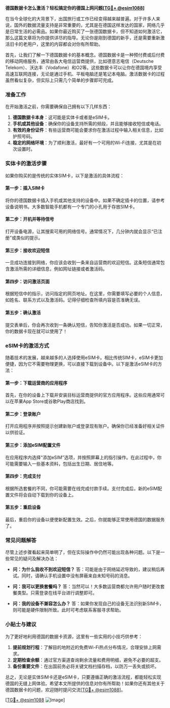 **德国数据卡怎么激活？轻松搞定你的德国上网问题[[TG💪+ @esim1088](https://t.me/s/esim1088)]**

在当今全球化的大背景下，出国旅行或工作已经变得越来越普遍。对于许多人来说，国外的数据流量支持是非常重要的，尤其是在德国这样发达的国家，网络几乎是日常生活的必需品。如果你最近购买了一张德国数据卡，但不知道如何激活它，那么这篇文章将为你提供详尽的指导。无论你是刚到德国的新手，还是需要重新激活旧卡的老用户，这里的内容都会对你有所帮助。

首先，让我们了解一下德国数据卡的基本概念。德国数据卡是一种预付费或后付费的移动网络服务，通常由各大电信运营商提供，比如德意志电信（Deutsche Telekom）、沃达丰（Vodafone）和O2等。这些数据卡可以让你在德国境内享受高速互联网连接，无论是通过手机、平板电脑还是笔记本电脑。激活数据卡的过程虽然看似复杂，但实际上只需几个简单的步骤即可完成。

### 准备工作

在开始激活之前，你需要确保自己拥有以下几样东西：

1. **德国数据卡本身**：这可能是实体卡或者是eSIM卡。
2. **手机或其他设备**：确保你的设备支持所需的频段，并且能够接收短信或电话。
3. **有效的身份证件**：有些运营商可能会要求你在激活过程中输入相关信息，比如护照号码。
4. **稳定的网络环境**：为了顺利激活，最好有一个可用的Wi-Fi连接，尤其是在初次设置时。

### 实体卡的激活步骤

如果你购买的是传统的实体SIM卡，以下是激活的具体流程：

#### 第一步：插入SIM卡

将你的德国数据卡插入手机或其他支持的设备中。如果不确定插卡的位置，请参考设备说明书。大多数智能手机都有一个专门的小孔用于存放SIM卡。

#### 第二步：开机并等待信号

打开设备电源，让其搜索可用的网络信号。通常情况下，几分钟内就会显示“已注册”或类似的提示。

#### 第三步：接收欢迎短信

一旦成功连接到网络，你应该会收到一条来自运营商的欢迎短信。这条短信通常包含激活所需的详细信息，例如网址链接或者激活码。

#### 第四步：访问激活页面

根据短信中的指示，访问指定的网页地址。在这里，你需要填写必要的个人信息，如姓名、联系方式以及激活码。记得仔细检查所填内容是否准确无误。

#### 第五步：确认激活

提交表单后，你会再次收到一条确认短信，告知你激活是否成功。如果一切正常，你的数据卡现在就可以使用了！

### eSIM卡的激活方式

随着技术的发展，越来越多的人选择使用eSIM卡。相比传统SIM卡，eSIM卡更加便捷，因为它不需要物理更换，可以直接下载到设备中。以下是激活eSIM卡的方法：

#### 第一步：下载运营商的应用程序

首先，在你的设备上下载并安装目标运营商提供的官方应用程序。这些应用通常可以在苹果App Store或谷歌Play商店找到。

#### 第二步：登录账户

打开应用程序并按照提示创建新账户或登录现有账户。确保你已经准备好相关证件以供验证。

#### 第三步：添加eSIM配置文件

在应用程序内选择“添加eSIM”选项，并按照屏幕上的指引操作。在此过程中，你可能需要输入一些基本资料，包括出生日期、居住地等。

#### 第四步：完成支付

根据所选套餐的不同，你可能需要在线完成付款手续。支付完成后，新的eSIM配置文件将会自动下载到你的设备上。

#### 第五步：重启设备

最后，重启你的设备以便使新配置生效。之后，你就能够正常使用德国的数据服务了。

### 常见问题解答

尽管上述步骤看起来简单明了，但在实际操作中仍然可能出现各种问题。以下是一些常见的疑问及解决办法：

- **问：为什么我收不到欢迎短信？**
  答：可能是由于网络延迟导致的，建议稍后再试。同时，请确认手机设置中没有屏蔽来自未知号码的消息。

- **问：我可以更换套餐吗？**
  答：当然可以！大多数运营商都允许用户随时更改套餐类型。只需登录在线平台进行调整即可。

- **问：我的设备不兼容怎么办？**
  答：如果你发现自己的设备无法识别新SIM卡，则可能是硬件限制所致。此时可考虑联系客服寻求帮助。

### 小贴士与建议

为了更好地利用德国的数据卡资源，这里有一些实用的小技巧供参考：

1. **提前规划行程**：了解目的地附近的免费Wi-Fi热点分布情况，合理安排上网需求。
2. **定期检查余额**：通过官方渠道查询剩余流量和费用明细，避免不必要的超支。
3. **备份重要文件**：在出国前务必将关键文档扫描存档，以防万一丢失或损坏。

总之，无论是实体SIM卡还是eSIM卡，只要遵循正确的激活流程，都能轻松实现德国的无缝上网体验。希望本文所提供的信息对你有所帮助！如果你还有其他关于德国数据卡的问题，欢迎随时提问交流[[TG💪+ @esim1088](https://t.me/s/esim1088)]。

[[TG💪+ @esim1088](https://t.me/s/esim1088) ![Image](https://i.postimg.cc/4NQfJmqS/Snipaste-2025-05-13-00-14-12.png)]